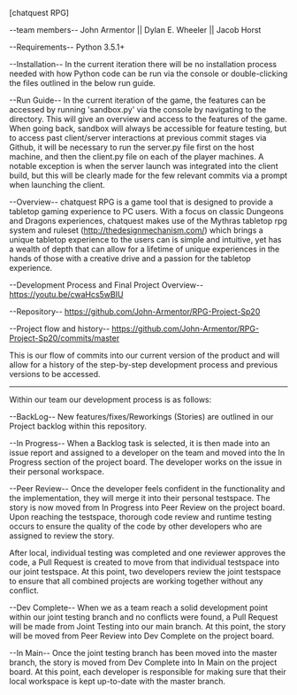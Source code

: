 [chatquest RPG]

--team members--
John Armentor ||
Dylan E. Wheeler ||
Jacob Horst

--Requirements--
Python 3.5.1+

--Installation--
In the current iteration there will be no installation process needed with how Python code can be run via the console or double-clicking the files outlined in the below run guide.

--Run Guide--
In the current iteration of the game, the features can be accessed by running 'sandbox.py' via the console by navigating to the directory.  This will give an overview and access to the features of the game.  When going back, sandbox will always be accessible for feature testing, but to access past client/server interactions at previous commit stages via Github, it will be necessary to run the server.py file first on the host machine, and then the client.py file on each of the player machines.  A notable exception is when the server launch was integrated into the client build, but this will be clearly made for the few relevant commits via a prompt when launching the client.

--Overview--
chatquest RPG is a game tool that is designed to provide a tabletop gaming experience to PC users.  With a focus on classic Dungeons and Dragons experiences, chatquest makes use of the Mythras tabletop rpg system and ruleset (http://thedesignmechanism.com/) which brings a unique tabletop experience to the users can is simple and intuitive, yet has a wealth of depth that can allow for a lifetime of unique experiences in the hands of those with a creative drive and a passion for the tabletop experience.

--Development Process and Final Project Overview--
https://youtu.be/cwaHcs5wBIU

--Repository--
https://github.com/John-Armentor/RPG-Project-Sp20

--Project flow and history--
https://github.com/John-Armentor/RPG-Project-Sp20/commits/master

This is our flow of commits into our current version of the product and will allow for a history of the step-by-step development process and previous versions to be accessed.

----

Within our team our development process is as follows:

--BackLog--
New features/fixes/Reworkings (Stories) are outlined in our Project backlog within this repository.  

--In Progress--
When a Backlog task is selected, it is then made into an issue report and assigned to a developer on the team and moved into the In Progress section of the project board.  The developer works on the issue in their personal workspace.

--Peer Review--
Once the developer feels confident in the functionality and the implementation, they will merge it into their personal testspace.  The story is now moved from In Progress into Peer Review on the project board.  Upon reaching the testspace, thorough code review and runtime testing occurs to ensure the quality of the code by other developers who are assigned to review the story. 

After local, individual testing was completed and one reviewer approves the code, a Pull Request is created to move from that individual testspace into our joint testspace.  At this point, two developers review the joint testspace to ensure that all combined projects are working together without any conflict.

--Dev Complete--
When we as a team reach a solid development point within our joint testing branch and no conflicts were found, a Pull Request will be made from Joint Testing into our main branch.  At this point, the story will be moved from Peer Review into Dev Complete on the project board.

--In Main--
Once the joint testing branch has been moved into the master branch, the story is moved from Dev Complete into In Main on the project board.  At this point, each developer is responsible for making sure that their local workspace is kept up-to-date with the master branch.
